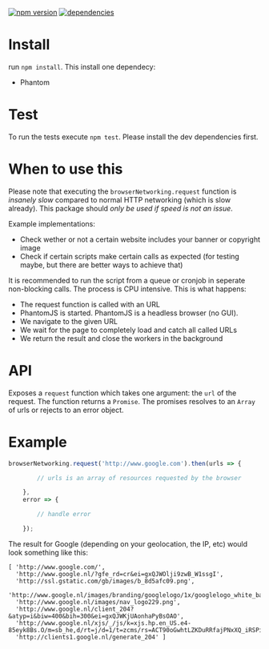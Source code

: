 [![npm version](https://badge.fury.io/js/browser-networking.svg)](https://badge.fury.io/js/browser-networking) [![dependencies](https://david-dm.org/jdegger/browser-networking.svg)](https://david-dm.org/)

# Install
run `npm install`. This install one dependecy:
- Phantom

# Test
To run the tests execute `npm test`. Please install the dev dependencies first.

# When to use this
Please note that executing the `browserNetworking.request` function is _insanely slow_ compared to normal HTTP networking (which is slow already). This package should *only be used if speed is not an issue*.

Example implementations:
- Check wether or not a certain website includes your banner or copyright image
- Check if certain scripts make certain calls as expected (for testing maybe, but there are better ways to achieve that)

It is recommended to run the script from a queue or cronjob in seperate non-blocking calls. The process is CPU intensive. This is what happens:
- The request function is called with an URL
- PhantomJS is started. PhantomJS is a headless browser (no GUI).
- We navigate to the given URL
- We wait for the page to completely load and catch all called URLs
- We return the result and close the workers in the background

# API
Exposes a `request` function which takes one argument: the `url` of the request. The function returns a `Promise`. The promises resolves to an `Array` of urls or rejects to an error object.

# Example
```javascript
browserNetworking.request('http://www.google.com').then(urls => {

        // urls is an array of resources requested by the browser

    },
    error => {

        // handle error

    });
```

The result for Google (depending on your geolocation, the IP, etc) would look something like this:

```
[ 'http://www.google.com/',
  'http://www.google.nl/?gfe_rd=cr&ei=gxQJWOlji9zwB_W1ssgI',
  'http://ssl.gstatic.com/gb/images/b_8d5afc09.png',
  'http://www.google.nl/images/branding/googlelogo/1x/googlelogo_white_background_color_272x92dp.png',
  'http://www.google.nl/images/nav_logo229.png',
  'http://www.google.nl/client_204?&atyp=i&biw=400&bih=300&ei=gxQJWKjUAonhaPyBsOAO',
  'http://www.google.nl/xjs/_/js/k=xjs.hp.en_US.e4-85eyk8Bs.O/m=sb_he,d/rt=j/d=1/t=zcms/rs=ACT90oGwhtLZKDuRRfajPNxXQ_iRSPiqWw',
  'http://clients1.google.nl/generate_204' ]
```